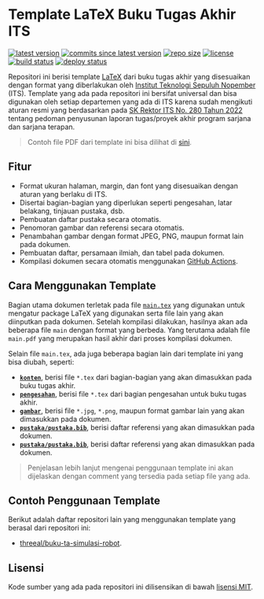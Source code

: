 # Template LaTeX Buku Tugas Akhir ITS

[![latest version](https://img.shields.io/github/v/release/b201lab/template-buku-ta-its)](https://github.com/b201lab/template-buku-ta-its/releases/)
[![commits since latest version](https://img.shields.io/github/commits-since/b201lab/template-buku-ta-its/latest)](https://github.com/b201lab/template-buku-ta-its/commits/master)
[![repo size](https://img.shields.io/github/repo-size/b201lab/template-buku-ta-its)](https://github.com/b201lab/template-buku-ta-its)
[![license](https://img.shields.io/github/license/b201lab/template-buku-ta-its)](./LICENSE)
[![build status](https://img.shields.io/github/actions/workflow/status/b201lab/template-buku-ta-its/build.yml?branch=main)](https://github.com/b201lab/template-buku-ta-its/actions)
[![deploy status](https://img.shields.io/github/actions/workflow/status/b201lab/template-buku-ta-its/deploy.yml?branch=main&label=deploy)](https://b201lab.github.io/template-buku-ta-its/buku-ta.pdf)

Repositori ini berisi template [LaTeX](https://www.latex-project.org/) dari buku tugas akhir yang disesuaikan dengan format yang diberlakukan oleh [Institut Teknologi Sepuluh Nopember](https://www.its.ac.id/) (ITS). Template yang ada pada repositori ini bersifat universal dan bisa digunakan oleh setiap departemen yang ada di ITS karena sudah mengikuti aturan resmi yang berdasarkan pada [SK Rektor ITS No. 280 Tahun 2022](https://www.its.ac.id/pendidikan/wp-content/uploads/sites/112/2022/03/280-SK-Rektor-ttg-Pedoman-Penyusunan-Laporan-Tugas-Akhir-Sarjana-Sarjana-Terapan.pdf) tentang pedoman penyusunan laporan tugas/proyek akhir program sarjana dan sarjana terapan.

> Contoh file PDF dari template ini bisa dilihat di [sini](https://b201lab.github.io/template-buku-ta-its/buku-ta.pdf).

## Fitur

- Format ukuran halaman, margin, dan font yang disesuaikan dengan aturan yang berlaku di ITS.
- Disertai bagian-bagian yang diperlukan seperti pengesahan, latar belakang, tinjauan pustaka, dsb.
- Pembuatan daftar pustaka secara otomatis.
- Penomoran gambar dan referensi secara otomatis.
- Penambahan gambar dengan format JPEG, PNG, maupun format lain pada dokumen.
- Pembuatan daftar, persamaan ilmiah, dan tabel pada dokumen.
- Kompilasi dokumen secara otomatis menggunakan [GitHub Actions](https://github.com/features/actions).

## Cara Menggunakan Template

Bagian utama dokumen terletak pada file [`main.tex`](./main.tex) yang digunakan untuk mengatur package LaTeX yang digunakan serta file lain yang akan diinputkan pada dokumen.
Setelah kompilasi dilakukan, hasilnya akan ada beberapa file `main` dengan format yang berbeda.
Yang terutama adalah file `main.pdf` yang merupakan hasil akhir dari proses kompilasi dokumen.

Selain file `main.tex`, ada juga beberapa bagian lain dari template ini yang bisa diubah, seperti:
- **[`konten`](./konten)**, berisi file `*.tex` dari bagian-bagian yang akan dimasukkan pada buku tugas akhir.
- **[`pengesahan`](./pengesahan)**, berisi file `*.tex` dari bagian pengesahan untuk buku tugas akhir.
- **[`gambar`](./gambar)**, berisi file `*.jpg`, `*.png`, maupun format gambar lain yang akan dimasukkan pada dokumen.
- **[`pustaka/pustaka.bib`](./pustaka/pustaka.bib)**, berisi daftar referensi yang akan dimasukkan pada dokumen.
- **[`pustaka/pustaka.bib`](./pustaka/pustaka.bib)**, berisi daftar referensi yang akan dimasukkan pada dokumen.

> Penjelasan lebih lanjut mengenai penggunaan template ini akan dijelaskan dengan comment yang tersedia pada setiap file yang ada.

## Contoh Penggunaan Template

Berikut adalah daftar repositori lain yang menggunakan template yang berasal dari repositori ini:
- [threeal/buku-ta-simulasi-robot](https://github.com/threeal/buku-ta-simulasi-robot).

## Lisensi

Kode sumber yang ada pada repositori ini dilisensikan di bawah [lisensi MIT](./LICENSE).
